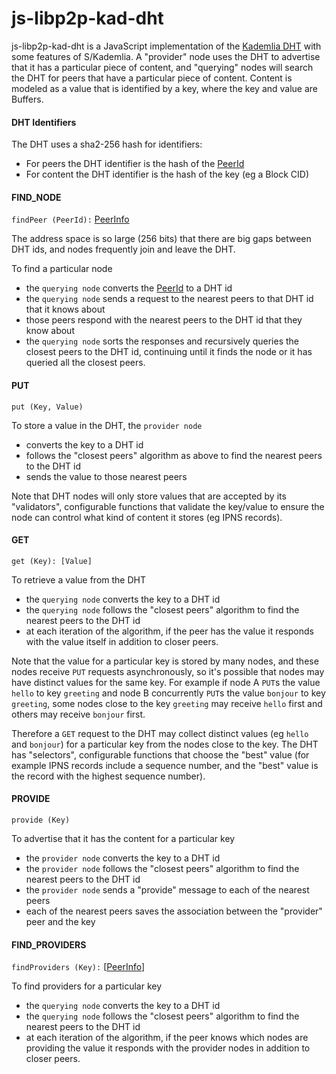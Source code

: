 # js-libp2p-kad-dht

js-libp2p-kad-dht is a JavaScript implementation of the [Kademlia DHT](http://www.scs.stanford.edu/%7Edm/home/papers/kpos.pdf) with some features of S/Kademlia. A "provider" node uses the DHT to advertise that it has a particular piece of content, and "querying" nodes will search the DHT for peers that have a particular piece of content. Content is modeled as a value that is identified by a key, where the key and value are Buffers.

#### DHT Identifiers

The DHT uses a sha2-256 hash for identifiers:
- For peers the DHT identifier is the hash of the [PeerId][PeerId]
- For content the DHT identifier is the hash of the key (eg a Block CID)

#### FIND_NODE

`findPeer (PeerId):` [PeerInfo][PeerInfo]

The address space is so large (256 bits) that there are big gaps between DHT ids, and nodes frequently join and leave the DHT.

To find a particular node
- the `querying node` converts the [PeerId][PeerId] to a DHT id
- the `querying node` sends a request to the nearest peers to that DHT id that it knows about
- those peers respond with the nearest peers to the DHT id that they know about
- the `querying node` sorts the responses and recursively queries the closest peers to the DHT id, continuing until it finds the node or it has queried all the closest peers.

#### PUT

`put (Key, Value)`

To store a value in the DHT, the `provider node`
- converts the key to a DHT id
- follows the "closest peers" algorithm as above to find the nearest peers to the DHT id
- sends the value to those nearest peers

Note that DHT nodes will only store values that are accepted by its "validators", configurable functions that validate the key/value to ensure the node can control what kind of content it stores (eg IPNS records).

#### GET

`get (Key): [Value]`

To retrieve a value from the DHT
- the `querying node` converts the key to a DHT id
- the `querying node` follows the "closest peers" algorithm to find the nearest peers to the DHT id
- at each iteration of the algorithm, if the peer has the value it responds with the value itself in addition to closer peers.

Note that the value for a particular key is stored by many nodes, and these nodes receive `PUT` requests asynchronously, so it's possible that nodes may have distinct values for the same key. For example if node A `PUT`s the value `hello` to key `greeting` and node B concurrently `PUT`s the value `bonjour` to key `greeting`, some nodes close to the key `greeting` may receive `hello` first and others may receive `bonjour` first.

Therefore a `GET` request to the DHT may collect distinct values (eg `hello` and `bonjour`) for a particular key from the nodes close to the key. The DHT has "selectors", configurable functions that choose the "best" value (for example IPNS records include a sequence number, and the "best" value is the record with the highest sequence number).

#### PROVIDE

`provide (Key)`

To advertise that it has the content for a particular key
- the `provider node` converts the key to a DHT id
- the `provider node` follows the "closest peers" algorithm to find the nearest peers to the DHT id
- the `provider node` sends a "provide" message to each of the nearest peers
- each of the nearest peers saves the association between the "provider" peer and the key

#### FIND_PROVIDERS

`findProviders (Key):` [[PeerInfo][PeerInfo]]

To find providers for a particular key
- the `querying node` converts the key to a DHT id
- the `querying node` follows the "closest peers" algorithm to find the nearest peers to the DHT id
- at each iteration of the algorithm, if the peer knows which nodes are providing the value it responds with the provider nodes in addition to closer peers.

[PeerId]: https://github.com/libp2p/js-peer-id
[PeerInfo]: https://github.com/libp2p/js-peer-info
